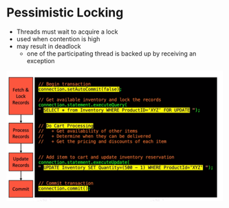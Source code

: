 # Pessimistic Locking

- Threads must wait to acquire a lock
- used when contention is high
- may result in deadlock
  - one of the participating thread is backed up by receiving an exception

![Alt text](./images/image-22.png)